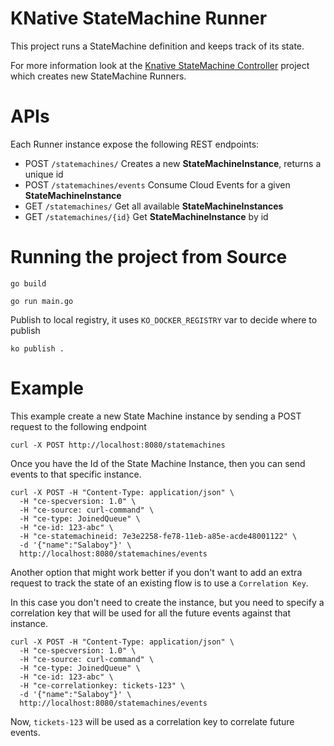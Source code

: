 # KNative StateMachine Runner

This project runs a StateMachine definition and keeps track of its state. 

For more information look at the [Knative StateMachine Controller](http://github.com/salaboy/knative-state) project which creates new StateMachine Runners.

# APIs

Each Runner instance expose the following REST endpoints: 
- POST `/statemachines/` Creates a new **StateMachineInstance**, returns a unique id
- POST `/statemachines/events` Consume Cloud Events for a given **StateMachineInstance**
- GET `/statemachines/` Get all available **StateMachineInstances**
- GET `/statemachines/{id}` Get **StateMachineInstance** by id

# Running the project from Source

```
go build
```

```
go run main.go
```

Publish to local registry, it uses `KO_DOCKER_REGISTRY` var to decide where to publish

```
ko publish .
```




# Example


This example create a new State Machine instance by sending a POST request to the following endpoint
```
curl -X POST http://localhost:8080/statemachines
```
Once you have the Id of the State Machine Instance, then you can send events to that specific instance. 

```
curl -X POST -H "Content-Type: application/json" \
  -H "ce-specversion: 1.0" \
  -H "ce-source: curl-command" \
  -H "ce-type: JoinedQueue" \
  -H "ce-id: 123-abc" \
  -H "ce-statemachineid: 7e3e2258-fe78-11eb-a85e-acde48001122" \
  -d '{"name":"Salaboy"}' \
  http://localhost:8080/statemachines/events
```

Another option that might work better if you don't want to add an extra request to track the state of an existing flow is to use a `Correlation Key`. 

In this case you don't need to create the instance, but you need to specify a correlation key that will be used for all the future events against that instance. 

```
curl -X POST -H "Content-Type: application/json" \
  -H "ce-specversion: 1.0" \
  -H "ce-source: curl-command" \
  -H "ce-type: JoinedQueue" \
  -H "ce-id: 123-abc" \
  -H "ce-correlationkey: tickets-123" \
  -d '{"name":"Salaboy"}' \
  http://localhost:8080/statemachines/events
```

Now, `tickets-123` will be used as a correlation key to correlate future events. 

